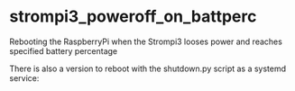 # strompi3_poweroff_on_battperc
Rebooting the RaspberryPi when the Strompi3 looses power and reaches specified battery percentage


There is also a version to reboot with the shutdown.py script as a systemd service:
